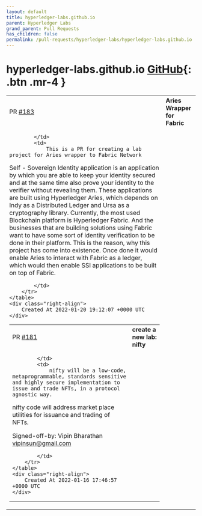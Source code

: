 ```yaml
---
layout: default
title: hyperledger-labs.github.io
parent: Hyperledger Labs
grand_parent: Pull Requests
has_children: false
permalink: /pull-requests/hyperledger-labs/hyperledger-labs.github.io
---
```


# hyperledger-labs.github.io <span class="fs-3 right-align">[GitHub](https://github.com/hyperledger-labs/hyperledger-labs.github.io){: .btn .mr-4 }</span>


<div>
    <table>
        <tr>
            <td>
                PR <a href="https://github.com/hyperledger-labs/hyperledger-labs.github.io/pull/183" class=".btn">#183</a>
            </td>
            <td>
                <b>
                    Aries Wrapper for Fabric
                </b>
            </td>
        </tr>
        <tr>
            <td>
                
            </td>
            <td>
                This is a PR for creating a lab project for Aries wrapper to Fabric Network

Self - Sovereign Identity application is an application by which you are able to keep your identity secured and at the same time also prove your identity to the verifier without revealing them. These applications are built using Hyperledger Aries, which depends on Indy as a Distributed Ledger and Ursa as a cryptography library. Currently, the most used Blockchain platform is Hyperledger Fabric. And the businesses that are building solutions using Fabric want to have some sort of identity verification to be done in their platform. This is the reason, why this project has come into existence. Once done it would enable Aries to interact with Fabric as a ledger, which would then enable SSI applications to be built on top of Fabric.

            </td>
        </tr>
    </table>
    <div class="right-align">
        Created At 2022-01-20 19:12:07 +0000 UTC
    </div>
</div>

<div>
    <table>
        <tr>
            <td>
                PR <a href="https://github.com/hyperledger-labs/hyperledger-labs.github.io/pull/181" class=".btn">#181</a>
            </td>
            <td>
                <b>
                    create a new lab: nifty
                </b>
            </td>
        </tr>
        <tr>
            <td>
                
            </td>
            <td>
                nifty will be a low-code, metaprogrammable, standards sensitive and highly secure implementation to issue and trade NFTs, in a protocol agnostic way. 
nifty code will address market place utilities for issuance and trading of NFTs. 

Signed-off-by: Vipin Bharathan <vipinsun@gmail.com>


            </td>
        </tr>
    </table>
    <div class="right-align">
        Created At 2022-01-16 17:46:57 +0000 UTC
    </div>
</div>

